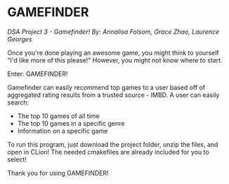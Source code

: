 # GAMEFINDER
*DSA Project 3 - Gamefinder!*
*By: Annalisa Folsom, Grace Zhao, Laurence Georges*

Once you're done playing an awesome game, you might think to yourself "I'd like more of this please!"
However, you might not know where to start.

Enter: GAMEFINDER!

Gamefinder can easily recommend top games to a user based off of aggregated rating results from a trusted source - IMBD. A user can easily search:
- The top 10 games of all time
- The top 10 games in a specific genre
- Information on a specific game

To run this program, just download the project folder, unzip the files, and open in CLion! The needed cmakefiles are already included for you to select!

Thank you for using GAMEFINDER!